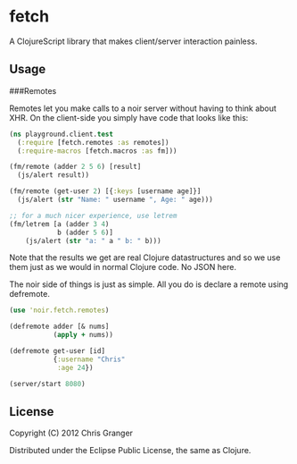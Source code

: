 # fetch

A ClojureScript library that makes client/server interaction painless.

## Usage

###Remotes

Remotes let you make calls to a noir server without having to think about XHR. On the client-side you simply have code that looks like this:

```clojure
(ns playground.client.test
  (:require [fetch.remotes :as remotes])
  (:require-macros [fetch.macros :as fm]))

(fm/remote (adder 2 5 6) [result]
  (js/alert result))

(fm/remote (get-user 2) [{:keys [username age]}]
  (js/alert (str "Name: " username ", Age: " age)))

;; for a much nicer experience, use letrem
(fm/letrem [a (adder 3 4)
            b (adder 5 6)]
    (js/alert (str "a: " a " b: " b)))
```

Note that the results we get are real Clojure datastructures and so we use them just as we would in normal Clojure code. No JSON here.

The noir side of things is just as simple. All you do is declare a remote using defremote.

```clojure
(use 'noir.fetch.remotes)

(defremote adder [& nums]
           (apply + nums))

(defremote get-user [id]
           {:username "Chris"
            :age 24})

(server/start 8080)
```

## License

Copyright (C) 2012 Chris Granger

Distributed under the Eclipse Public License, the same as Clojure.
